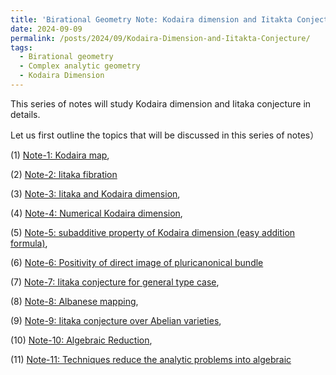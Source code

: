 ```yaml
---
title: 'Birational Geometry Note: Kodaira dimension and Iitakta Conjecture'
date: 2024-09-09
permalink: /posts/2024/09/Kodaira-Dimension-and-Iitakta-Conjecture/
tags:
  - Birational geometry
  - Complex analytic geometry
  - Kodaira Dimension
---
```


This series of notes will study Kodaira dimension and Iitaka conjecture in details.

Let us first outline the topics that will be discussed in this series of notes）

(1) [Note-1: Kodaira map](https://yilimath.github.io/files/Birational/KodairaDim/KodairaMap.pdf),

(2) [Note-2: Iitaka fibration](https://yilimath.github.io/files/Birational/KodairaDim/IitakaFibration.pdf)

(3) [Note-3: Iitaka and Kodaira dimension](https://yilimath.github.io/files/Birational/KodairaDim/KodDim.pdf),

(4) [Note-4: Numerical Kodaira dimension](https://yilimath.github.io/files/Birational/KodairaDim/NumericalKodDim.pdf),

(5) [Note-5: subadditive property of Kodaira dimension (easy addition formula)](https://yilimath.github.io/files/Birational/KodairaDim/subadditive.pdf),

(6) [Note-6: Positivity of direct image of pluricanonical bundle](https://yilimath.github.io/files/Birational/KodairaDim/DirectImage.pdf)

(7) [Note-7: Iitaka conjecture for general type case](https://yilimath.github.io/files/Birational/KodairaDim/GeneralTypeIitaka.pdf),

(8) [Note-8: Albanese mapping](https://yilimath.github.io/files/Birational/KodairaDim/AlbaneseMapping.pdf),

(9) [Note-9: Iitaka conjecture over Abelian varieties](https://yilimath.github.io/files/Birational/KodairaDim/IitakaAbelian.pdf),

(10) [Note-10: Algebraic Reduction](https://yilimath.github.io/files/Birational/KodairaDim/AlgebraicReduction.pdf), 

(11) [Note-11: Techniques reduce the analytic problems into algebraic](https://yilimath.github.io/files/Birational/KodairaDim/AlgebraicReduction.pdf)